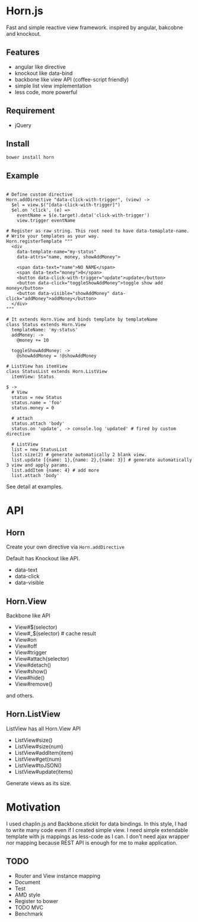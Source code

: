 # Horn.js

Fast and  simple reactive view framework.
inspired by angular, bakcobne and knockout.

## Features

- angular like directive
- knockout like data-bind
- backbone like view API (coffee-script friendly)
- simple list view implementation
- less code, more powerful

## Requirement

- jQuery

## Install

`bower install horn`

## Example

```coffee-script

# Define custom directive
Horn.addDirective "data-click-with-trigger", (view) ->
  $el = view.$("[data-click-with-trigger]")
  $el.on 'click', (e) =>
    eventName = $(e.target).data('click-with-trigger')
    view.trigger eventName

# Register as raw string. This root need to have data-temaplate-name.
# Write your templates as your way.
Horn.registerTemplate """
  <div
    data-template-name="my-status"
    data-attrs="name, money, showAddMoney">

    <span data-text="name">NO NAME</span>
    <span data-text="money">0</span>
    <button data-click-with-trigger="update">update</button>
    <button data-click="toggleShowAddMoney">toggle show add money</button>
    <button data-visible="showAddMoney" data-click="addMoney">addMoney</button>
  </div>
"""

# It extends Horn.View and binds template by templateName
class Status extends Horn.View
  templateName: 'my-status'
  addMoney: ->
    @money += 10

  toggleShowAddMoney: ->
    @showAddMoney = !@showAddMoney

# ListView has itemView
class StatusList extends Horn.ListView
  itemView: Status

$ ->
  # View
  status = new Status
  status.name = 'foo'
  status.money = 0

  # attach
  status.attach 'body'
  status.on 'update', -> console.log 'updated' # fired by custom directive

  # ListView
  list = new StatusList
  list.size(2) # generate automatically 2 blank view.
  list.update [{name: 1},{name: 2},{name: 3}] # generate automatically 3 view and apply params.
  list.addItem {name: 4} # add more
  list.attach 'body'
```

See detail at examples.

# API

## Horn

Create your own directive via `Horn.addDirective`

Default has Knockout like API.

- data-text
- data-click
- data-visible

## Horn.View

Backbone like API

- View#$(selector)
- View#_$(selector) # cache result
- View#on
- View#off
- View#trigger
- View#attach(selector)
- View#detach()
- View#show()
- View#hide()
- View#remove()

and others.

## Horn.ListView

ListView has all Horn.View API

- ListView#size()
- ListView#size(num)
- ListView#addItem(item)
- ListView#get(num)
- ListView#toJSON()
- ListView#update(items)

Generate views as its size.

# Motivation

I used chaplin.js and Backbone.stickit for data bindings. In this style, I had to write many code even if I created simple view.
I need simple extendable template with js mappings as less-code as I can. I don't need ajax wrapper nor mapping because REST API is enough for me to make application.


## TODO

- Router and View instance mapping
- Document
- Test
- AMD style
- Register to bower
- TODO MVC
- Benchmark
